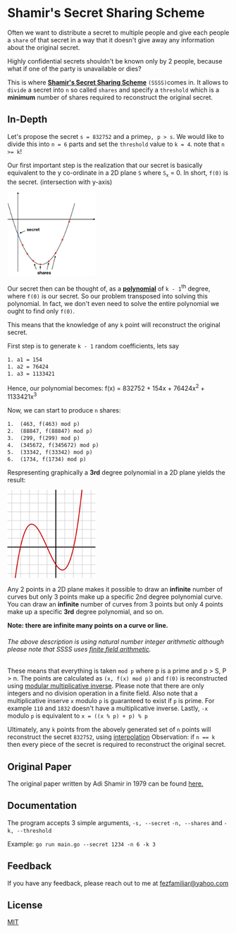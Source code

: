 # Shamir's Secret Sharing Scheme

Often we want to distribute a secret to multiple people and give each people a ```share``` of that secret in a way that it doesn't give away any information about the original secret.   


Highly confidential secrets shouldn't be known only by 2 people, because what if one of the party is unavailable or dies?  

This is where [**Shamir's Secret Sharing Scheme**](https://en.wikipedia.org/wiki/Shamir%27s_Secret_Sharing) ```(SSSS)```comes in. It allows to ```divide``` a secret into ```n``` so called ```shares``` and specify a ```threshold``` which is a **minimum** number of shares required to reconstruct the original secret.  

## In-Depth

Let's propose the secret ```s = 832752``` and a prime```p, p > s```. We would like to divide this into ```n = 6``` parts and set the ```threshold``` value to ```k = 4```. note that ```n >= k```!

Our first important step is the realization that our secret is basically equivalent to the y co-ordinate in a 2D plane ```S``` where ```S```<sub>```x```</sub> = 0. In short, ```f(0)``` is the secret. (intersection with y-axis)

<img src="/assets/secret.jpg" alt="drawing" width="200"/>


Our secret then can be thought of, as a **[polynomial](https://en.wikipedia.org/wiki/Polynomial)** of ```k - 1```<sup>th</sup> degree, where ```f(0)``` is our secret. So our problem transposed into solving this polynomial. In fact, we don't even need to solve the entire polynomial we ought to find only ```f(0)```.  



This means that the knowledge of any ```k``` point will reconstruct the original secret. 

First step is to generate ```k - 1``` random coefficients, lets say


    1. a1 = 154
    1. a2 = 76424
    1. a3 = 1133421


Hence, our polynomial becomes: f(x) = 832752 + 154x + 76424x<sup>2</sup> + 1133421x<sup>3</sup>

Now, we can start to produce ```n``` shares:
```
1.  (463, f(463) mod p) 
2.  (88847, f(88847) mod p)
3.  (299, f(299) mod p) 
4.  (345672, f(345672) mod p)
5.  (33342, f(33342) mod p)
6.  (1734, f(1734) mod p)
```

Respresenting graphically a **3rd** degree polynomial in a 2D plane yields the result:

<img src="/assets/poly.png" alt="drawing" width="200"/>
 
Any 2 points in a 2D plane makes it possible to draw an **infinite** number of curves but only 3 points make up a specific 2nd degree polynomial curve. You can draw an **infinite** number of curves from 3 points but only 4 points make up a specific **3rd** degree polynomial, and so on.

**Note: there are infinite many points on a curve or line.**
###### The above description is using natural number integer arithmetic although please note that SSSS uses [finite field arithmetic](https://en.wikipedia.org/wiki/Finite_field).

These means that everything is taken ```mod p``` where p is a prime and p > S, P > n. The points are calculated as ```(x, f(x) mod p)``` and ```f(0)``` is reconstructed using [modular multiplicative inverse](https://en.wikipedia.org/wiki/Modular_multiplicative_inverse). Please note that there are only integers and no division operation in a finite field. Also note that a multiplicative inserve ```x``` modulo ```p``` is guaranteed to exist if ```p``` is prime. For example ```110``` and ```1832``` doesn't have a multiplicative inverse. Lastly, ```-x``` modulo ```p``` is equivalent to ```x = ((x % p) + p) % p```

Ultimately, any ```k``` points from the abovely generated set of ```n``` points will reconstruct the secret ```832752```, using [interpolation](https://en.wikipedia.org/wiki/Curve_fitting) 
Observation: if ```n == k``` then every piece of the secret is required to reconstruct the original secret.

## Original Paper
The original paper written by Adi Shamir in 1979 can be found [here.](http://web.mit.edu/6.857/OldStuff/Fall03/ref/Shamir-HowToShareASecret.pdf)
## Documentation

The program accepts 3  simple arguments, ```-s, --secret``` ```-n, --shares``` and ```-k, --threshold```

Example: ```go run main.go --secret 1234 -n 6 -k 3```
  
## Feedback

If you have any feedback, please reach out to me at fezfamiliar@yahoo.com

  
## License

[MIT](https://choosealicense.com/licenses/mit/)

  

